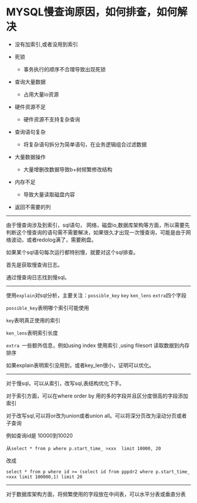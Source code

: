 # MYSQL慢查询原因，如何排查，如何解决

- 没有加索引,或者没用到索引

- 死锁
  - 事务执行的顺序不合理导致出现死锁
- 查询大量数据
  - 占用大量io资源
- 硬件资源不足
  - 硬件资源不支持复杂查询
- 查询语句复杂
  - 将复杂语句拆分为简单语句，在业务逻辑组合过滤数据
- 大量数据操作
  - 大量增删改数据导致b+树频繁修改结构
- 内存不足
  - 导致大量读取磁盘内容
- 返回不需要的列

-----------

由于慢查询涉及到索引，sql语句， 网络，磁盘io,数据库架构等方面，所以需要先判断这个慢查询的语句需不需要解决，如果很久才出现一次慢查询，可能是由于网络波动，或者redolog满了，需要刷盘。

如果某个sql语句每次运行都特别慢，就要对这个sql排查。

首先是获取慢查询日志。

通过慢查询日志找到慢sql。

---

使用`explain`对sql分析，主要关注：`possible_key` `key` `ken_lens` `extra`四个字段

`possible_key`表明哪个索引可能使用

`key`表明真正使用的索引

`ken_lens`表明索引长度

`extra `一些额外信息，例如using index 使用索引 ,using filesort 读取数据到内存排序

如果explain表明索引没用到，或者key_len很小，证明可以优化。

------

对于慢sql，可以从索引，改写sql,表结构优化下手。

对于索引方面，可以在where order by 用的多的字段并且区分度很高的字段添加索引

对于改写sql,可以将or改为union或者union all。可以将深分页改为滚动分页或者子查询

例如查询id是 10000到10020

从`select * from p where p.start_time_ >xxx  limit 10000, 20`

改成

`select * from p where id >= (select id from pppdr2 where p.start_time_ >xxx limit 100000,1) limit 20`

----

对于数据库架构方面，将频繁使用的字段放在中间表，可以水平分表或垂直分表
